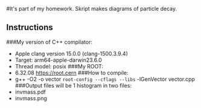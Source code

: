 #It's part of my homework. Skript makes diagrams of particle decay.
## Instructions
###My version of C++ compilator:
 * Apple clang version 15.0.0 (clang-1500.3.9.4)
 * Target: arm64-apple-darwin23.6.0
 * Thread model: posix
###My ROOT:
 * 6.32.08  https://root.cern
###How to compile:
 * g++ -O2 -o vector `root-config --cflags --libs` -lGenVector vector.cpp
###Output files will be 1 histogram in two files:
 * invmass.pdf
 * invmass.png 
